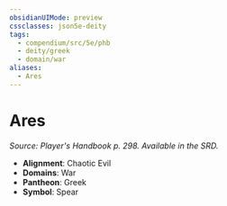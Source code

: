 ```yaml
---
obsidianUIMode: preview
cssclasses: json5e-deity
tags:
  - compendium/src/5e/phb
  - deity/greek
  - domain/war
aliases:
  - Ares
---
```

# Ares
*Source: Player's Handbook p. 298. Available in the SRD.* 

- **Alignment**: Chaotic Evil
- **Domains**: War
- **Pantheon**: Greek
- **Symbol**: Spear
